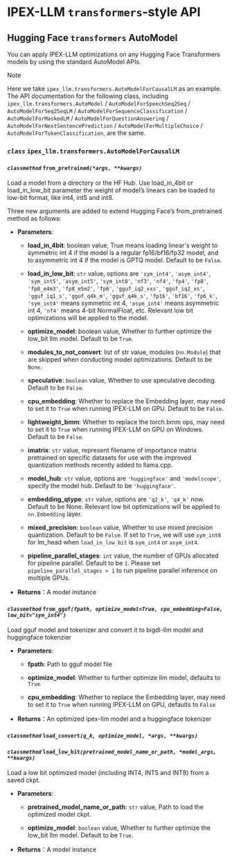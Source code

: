# IPEX-LLM `transformers`-style API

## Hugging Face `transformers` AutoModel

You can apply IPEX-LLM optimizations on any Hugging Face Transformers models by using the standard AutoModel APIs.

> [!NOTE]
> Here we take `ipex_llm.transformers.AutoModelForCausalLM` as an example. The API documentation for the following class, including `ipex_llm.transformers.AutoModel` / `AutoModelForSpeechSeq2Seq` / `AutoModelForSeq2SeqLM` / `AutoModelForSequenceClassification` / `AutoModelForMaskedLM` / `AutoModelForQuestionAnswering` / `AutoModelForNextSentencePrediction` / `AutoModelForMultipleChoice` / `AutoModelForTokenClassification`, are the same.

### _`class`_ **`ipex_llm.transformers.AutoModelForCausalLM`**

#### _`classmethod`_ **`from_pretrained`**_`(*args, **kwargs)`_

Load a model from a directory or the HF Hub. Use load_in_4bit or load_in_low_bit parameter the weight of model’s linears can be loaded to low-bit format, like int4, int5 and int8.

Three new arguments are added to extend Hugging Face’s from_pretrained method as follows:

- **Parameters**:

  - **load_in_4bit**: boolean value, True means loading linear's weight to symmetric int 4 if the model is a regular fp16/bf16/fp32 model, and to asymmetric int 4 if the model is GPTQ model. Default to be `False`.

  - **load_in_low_bit**: `str` value, options are `'sym_int4'`, `'asym_int4'`, `'sym_int5'`, `'asym_int5'`, `'sym_int8'`, `'nf3'`, `'nf4'`, `'fp4'`, `'fp8'`, `'fp8_e4m3'`, `'fp8_e5m2'`, `'fp6'`, `'gguf_iq2_xxs'`, `'gguf_iq2_xs'`, `'gguf_iq1_s'`, `'gguf_q4k_m'`, `'gguf_q4k_s'`, `'fp16'`, `'bf16'`, `'fp6_k'`, `'sym_int4'` means symmetric int 4, `'asym_int4'` means asymmetric int 4, `'nf4'` means 4-bit NormalFloat, etc. Relevant low bit optimizations will be applied to the model.

  - **optimize_model**: boolean value, Whether to further optimize the low_bit llm model. Default to be `True`.

  - **modules_to_not_convert**: list of str value, modules (`nn.Module`) that are skipped when conducting model optimizations. Default to be `None`.

  - **speculative**: `boolean` value, Whether to use speculative decoding. Default to be `False`.

  - **cpu_embedding**: Whether to replace the Embedding layer, may need to set it to `True` when running IPEX-LLM on GPU. Default to be `False`.

  - **lightweight_bmm**: Whether to replace the torch.bmm ops, may need to set it to `True` when running IPEX-LLM on GPU on Windows. Default to be `False`.

  - **imatrix**: `str` value, represent filename of importance matrix pretrained on specific datasets for use with the improved quantization methods recently added to llama.cpp.

  - **model_hub**: `str` value, options are `'huggingface'` and `'modelscope'`, specify the model hub. Default to be `'huggingface'`.

  - **embedding_qtype**: `str` value, options are `'q2_k'`, `'q4_k'` now. Default to be None. Relevant low bit optimizations will be applied to `nn.Embedding` layer.

  - **mixed_precision**: `boolean` value, Whether to use mixed precision quantization. Default to be `False`. If set to `True`, we will use `sym_int8` for lm_head when `load_in_low_bit` is `sym_int4` or `asym_int4`.

  - **pipeline_parallel_stages**: `int` value, the number of GPUs allocated for pipeline parallel. Default to be `1`. Please set `pipeline_parallel_stages > 1` to run pipeline parallel inference on multiple GPUs.

- **Returns**：A model instance

#### _`classmethod`_ **`from_gguf`**_`(fpath, optimize_model=True, cpu_embedding=False, low_bit="sym_int4")`_

Load gguf model and tokenizer and convert it to bigdl-llm model and huggingface tokenzier

- **Parameters**:
  
  - **fpath**: Path to gguf model file

  - **optimize_model**: Whether to further optimize llm model, defaults to `True`

  - **cpu_embedding**: Whether to replace the Embedding layer, may need to set it to `True` when running IPEX-LLM on GPU, defaults to `False`

- **Returns**：An optimized ipex-llm model and a huggingface tokenizer

#### _`classmethod`_ **`load_convert`**_`(q_k, optimize_model, *args, **kwargs)`_

#### _`classmethod`_ **`load_low_bit`**_`(pretrained_model_name_or_path, *model_args, **kwargs)`_

Load a low bit optimized model (including INT4, INT5 and INT8) from a saved ckpt.

- **Parameters**:
  
  - **pretrained_model_name_or_path**: `str` value, Path to load the optimized model ckpt.

  - **optimize_model**: `boolean` value, Whether to further optimize the low_bit llm model.
                          Default to be `True`.

- **Returns**：A model instance
